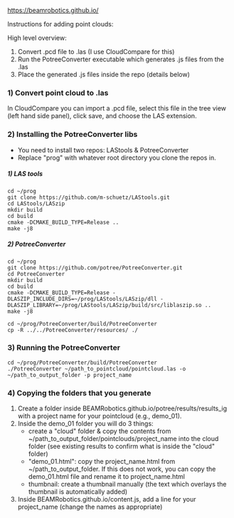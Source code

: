 https://beamrobotics.github.io/

Instructions for adding point clouds:

High level overview:
1) Convert .pcd file to .las (I use CloudCompare for this)
2) Run the PotreeConverter executable which generates .js files from the .las
3) Place the generated .js files inside the repo (details below)

### 1) Convert point cloud to .las
In CloudCompare you can import a .pcd file, select this file in the tree view (left hand side panel), click save, and choose the LAS extension.

### 2) Installing the PotreeConverter libs

* You need to install two repos: LAStools & PotreeConverter
* Replace "prog" with whatever root directory you clone the repos in.

##### 1) LAS tools
```
cd ~/prog
git clone https://github.com/m-schuetz/LAStools.git
cd LAStools/LASzip
mkdir build
cd build
cmake -DCMAKE_BUILD_TYPE=Release ..
make -j8
```

##### 2) PotreeConverter
```
cd ~/prog
git clone https://github.com/potree/PotreeConverter.git
cd PotreeConverter
mkdir build
cd build
cmake -DCMAKE_BUILD_TYPE=Release -DLASZIP_INCLUDE_DIRS=~/prog/LAStools/LASzip/dll -DLASZIP_LIBRARY=~/prog/LAStools/LASzip/build/src/liblaszip.so ..
make -j8
```

```
cd ~/prog/PotreeConverter/build/PotreeConverter
cp -R ../../PotreeConverter/resources/ ./
```

### 3) Running the PotreeConverter

```
cd ~/prog/PotreeConverter/build/PotreeConverter
./PotreeConverter ~/path_to_pointcloud/pointcloud.las -o ~/path_to_output_folder -p project_name
```

### 4) Copying the folders that you generate
1) Create a folder inside BEAMRobotics.github.io/potree/results/results_ig with a project name for your pointcloud (e.g., demo_01).
2) Inside the demo_01 folder you will do 3 things:
    - create a "cloud" folder & copy the contents from  ~/path_to_output_folder/pointclouds/project_name into the cloud folder (see existing results to confirm what is inside the "cloud" folder)
    - "demo_01.html": copy the project_name.html from ~/path_to_output_folder.
    If this does not work, you can copy the demo_01.html file and rename it to
    project_name.html
    - thumbnail: create a thumbnail manually (the text which overlays the thumbnail is automatically added)
3) Inside BEAMRobotics.github.io/content.js, add a line for your project_name (change the names as appropriate)
